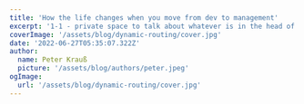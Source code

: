 ```yaml
---
title: 'How the life changes when you move from dev to management'
excerpt: '1-1 - private space to talk about whatever is in the head of your people'
coverImage: '/assets/blog/dynamic-routing/cover.jpg'
date: '2022-06-27T05:35:07.322Z'
author:
  name: Peter Krauß
  picture: '/assets/blog/authors/peter.jpeg'
ogImage:
  url: '/assets/blog/dynamic-routing/cover.jpg'
---
```

